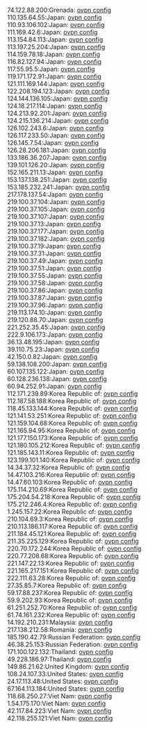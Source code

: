 74.122.88.200:Grenada: [ovpn config](vpn/74_122_88_200.ovpn)  
110.135.64.55:Japan: [ovpn config](vpn/110_135_64_55.ovpn)  
110.93.106.102:Japan: [ovpn config](vpn/110_93_106_102.ovpn)  
111.169.42.6:Japan: [ovpn config](vpn/111_169_42_6.ovpn)  
113.154.84.113:Japan: [ovpn config](vpn/113_154_84_113.ovpn)  
113.197.25.204:Japan: [ovpn config](vpn/113_197_25_204.ovpn)  
114.159.78.18:Japan: [ovpn config](vpn/114_159_78_18.ovpn)  
116.82.127.94:Japan: [ovpn config](vpn/116_82_127_94.ovpn)  
117.55.95.5:Japan: [ovpn config](vpn/117_55_95_5.ovpn)  
119.171.172.91:Japan: [ovpn config](vpn/119_171_172_91.ovpn)  
121.111.169.144:Japan: [ovpn config](vpn/121_111_169_144.ovpn)  
122.208.194.123:Japan: [ovpn config](vpn/122_208_194_123.ovpn)  
124.144.136.105:Japan: [ovpn config](vpn/124_144_136_105.ovpn)  
124.18.217.114:Japan: [ovpn config](vpn/124_18_217_114.ovpn)  
124.213.92.201:Japan: [ovpn config](vpn/124_213_92_201.ovpn)  
124.215.136.214:Japan: [ovpn config](vpn/124_215_136_214.ovpn)  
126.102.243.6:Japan: [ovpn config](vpn/126_102_243_6.ovpn)  
126.117.233.50:Japan: [ovpn config](vpn/126_117_233_50.ovpn)  
126.145.7.54:Japan: [ovpn config](vpn/126_145_7_54.ovpn)  
126.28.206.181:Japan: [ovpn config](vpn/126_28_206_181.ovpn)  
133.186.36.207:Japan: [ovpn config](vpn/133_186_36_207.ovpn)  
139.101.126.20:Japan: [ovpn config](vpn/139_101_126_20.ovpn)  
152.165.211.13:Japan: [ovpn config](vpn/152_165_211_13.ovpn)  
153.137.138.251:Japan: [ovpn config](vpn/153_137_138_251.ovpn)  
153.185.232.241:Japan: [ovpn config](vpn/153_185_232_241.ovpn)  
217.178.137.54:Japan: [ovpn config](vpn/217_178_137_54.ovpn)  
219.100.37.104:Japan: [ovpn config](vpn/219_100_37_104.ovpn)  
219.100.37.105:Japan: [ovpn config](vpn/219_100_37_105.ovpn)  
219.100.37.107:Japan: [ovpn config](vpn/219_100_37_107.ovpn)  
219.100.37.13:Japan: [ovpn config](vpn/219_100_37_13.ovpn)  
219.100.37.177:Japan: [ovpn config](vpn/219_100_37_177.ovpn)  
219.100.37.182:Japan: [ovpn config](vpn/219_100_37_182.ovpn)  
219.100.37.19:Japan: [ovpn config](vpn/219_100_37_19.ovpn)  
219.100.37.31:Japan: [ovpn config](vpn/219_100_37_31.ovpn)  
219.100.37.49:Japan: [ovpn config](vpn/219_100_37_49.ovpn)  
219.100.37.51:Japan: [ovpn config](vpn/219_100_37_51.ovpn)  
219.100.37.55:Japan: [ovpn config](vpn/219_100_37_55.ovpn)  
219.100.37.58:Japan: [ovpn config](vpn/219_100_37_58.ovpn)  
219.100.37.86:Japan: [ovpn config](vpn/219_100_37_86.ovpn)  
219.100.37.87:Japan: [ovpn config](vpn/219_100_37_87.ovpn)  
219.100.37.96:Japan: [ovpn config](vpn/219_100_37_96.ovpn)  
219.113.174.10:Japan: [ovpn config](vpn/219_113_174_10.ovpn)  
219.120.88.70:Japan: [ovpn config](vpn/219_120_88_70.ovpn)  
221.252.35.45:Japan: [ovpn config](vpn/221_252_35_45.ovpn)  
222.9.106.173:Japan: [ovpn config](vpn/222_9_106_173.ovpn)  
36.13.48.195:Japan: [ovpn config](vpn/36_13_48_195.ovpn)  
39.110.75.23:Japan: [ovpn config](vpn/39_110_75_23.ovpn)  
42.150.0.82:Japan: [ovpn config](vpn/42_150_0_82.ovpn)  
59.138.108.200:Japan: [ovpn config](vpn/59_138_108_200.ovpn)  
60.107.135.122:Japan: [ovpn config](vpn/60_107_135_122.ovpn)  
60.128.236.138:Japan: [ovpn config](vpn/60_128_236_138.ovpn)  
60.94.252.91:Japan: [ovpn config](vpn/60_94_252_91.ovpn)  
112.171.239.89:Korea Republic of: [ovpn config](vpn/112_171_239_89.ovpn)  
112.187.58.188:Korea Republic of: [ovpn config](vpn/112_187_58_188.ovpn)  
118.45.133.144:Korea Republic of: [ovpn config](vpn/118_45_133_144.ovpn)  
121.141.53.251:Korea Republic of: [ovpn config](vpn/121_141_53_251.ovpn)  
121.159.104.68:Korea Republic of: [ovpn config](vpn/121_159_104_68.ovpn)  
121.165.94.95:Korea Republic of: [ovpn config](vpn/121_165_94_95.ovpn)  
121.177.150.173:Korea Republic of: [ovpn config](vpn/121_177_150_173.ovpn)  
121.180.105.212:Korea Republic of: [ovpn config](vpn/121_180_105_212.ovpn)  
121.185.143.11:Korea Republic of: [ovpn config](vpn/121_185_143_11.ovpn)  
123.199.101.140:Korea Republic of: [ovpn config](vpn/123_199_101_140.ovpn)  
14.34.37.32:Korea Republic of: [ovpn config](vpn/14_34_37_32.ovpn)  
14.47.103.216:Korea Republic of: [ovpn config](vpn/14_47_103_216.ovpn)  
14.47.60.103:Korea Republic of: [ovpn config](vpn/14_47_60_103.ovpn)  
175.114.210.69:Korea Republic of: [ovpn config](vpn/175_114_210_69.ovpn)  
175.204.54.218:Korea Republic of: [ovpn config](vpn/175_204_54_218.ovpn)  
175.212.246.4:Korea Republic of: [ovpn config](vpn/175_212_246_4.ovpn)  
1.245.157.22:Korea Republic of: [ovpn config](vpn/1_245_157_22.ovpn)  
210.104.69.3:Korea Republic of: [ovpn config](vpn/210_104_69_3.ovpn)  
210.113.186.117:Korea Republic of: [ovpn config](vpn/210_113_186_117.ovpn)  
211.184.45.121:Korea Republic of: [ovpn config](vpn/211_184_45_121.ovpn)  
211.35.225.129:Korea Republic of: [ovpn config](vpn/211_35_225_129.ovpn)  
220.70.172.244:Korea Republic of: [ovpn config](vpn/220_70_172_244.ovpn)  
220.77.208.68:Korea Republic of: [ovpn config](vpn/220_77_208_68.ovpn)  
221.147.22.13:Korea Republic of: [ovpn config](vpn/221_147_22_13.ovpn)  
221.165.217.151:Korea Republic of: [ovpn config](vpn/221_165_217_151.ovpn)  
222.111.63.28:Korea Republic of: [ovpn config](vpn/222_111_63_28.ovpn)  
27.35.85.7:Korea Republic of: [ovpn config](vpn/27_35_85_7.ovpn)  
59.17.88.237:Korea Republic of: [ovpn config](vpn/59_17_88_237.ovpn)  
59.9.202.93:Korea Republic of: [ovpn config](vpn/59_9_202_93.ovpn)  
61.251.252.70:Korea Republic of: [ovpn config](vpn/61_251_252_70.ovpn)  
61.74.161.232:Korea Republic of: [ovpn config](vpn/61_74_161_232.ovpn)  
14.192.210.231:Malaysia: [ovpn config](vpn/14_192_210_231.ovpn)  
217.138.212.58:Romania: [ovpn config](vpn/217_138_212_58.ovpn)  
185.190.42.79:Russian Federation: [ovpn config](vpn/185_190_42_79.ovpn)  
46.38.25.153:Russian Federation: [ovpn config](vpn/46_38_25_153.ovpn)  
171.100.122.132:Thailand: [ovpn config](vpn/171_100_122_132.ovpn)  
49.228.186.97:Thailand: [ovpn config](vpn/49_228_186_97.ovpn)  
149.86.21.62:United Kingdom: [ovpn config](vpn/149_86_21_62.ovpn)  
108.24.107.33:United States: [ovpn config](vpn/108_24_107_33.ovpn)  
24.17.113.48:United States: [ovpn config](vpn/24_17_113_48.ovpn)  
67.164.113.184:United States: [ovpn config](vpn/67_164_113_184.ovpn)  
118.68.250.27:Viet Nam: [ovpn config](vpn/118_68_250_27.ovpn)  
1.54.175.170:Viet Nam: [ovpn config](vpn/1_54_175_170.ovpn)  
42.117.84.223:Viet Nam: [ovpn config](vpn/42_117_84_223.ovpn)  
42.118.255.121:Viet Nam: [ovpn config](vpn/42_118_255_121.ovpn)  
